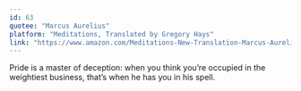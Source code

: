 ```yaml
---
id: 63
quotee: "Marcus Aurelius"
platform: "Meditations, Translated by Gregory Hays"
link: "https://www.amazon.com/Meditations-New-Translation-Marcus-Aurelius/dp/0812968255/ref=sr_1_3?ie=UTF8&qid=1517080147&sr=8-3&keywords=marcus+aurelius+meditations"
---
```


Pride is a master of deception: when you think you’re occupied in the weightiest business, that’s when he has you in his spell.
